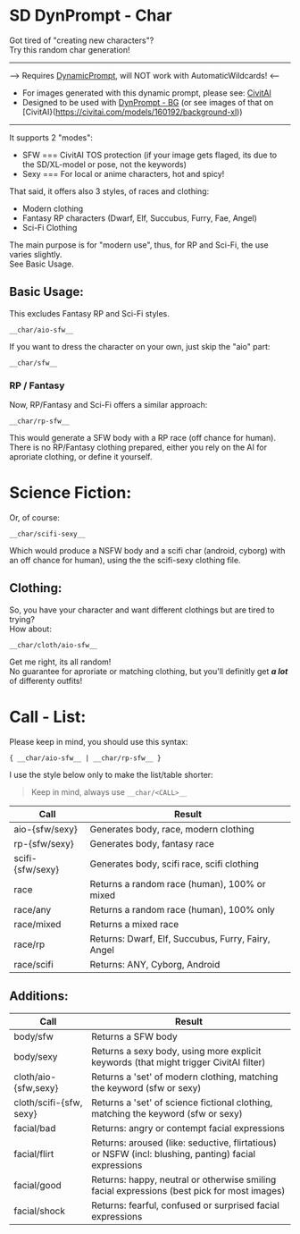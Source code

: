 # SD DynPrompt - Char

Got tired of "creating new characters"? \
Try this random char generation!

--------------------

--> Requires [DynamicPrompt](https://github.com/adieyal/sd-dynamic-prompts), will NOT work with AutomaticWildcards! <--

* For images generated with this dynamic prompt, please see: [CivitAI](https://civitai.com/models/178779/dynamicprompt-char)
* Designed to be used with [DynPrompt - BG](https://github.com/sri-arjuna/SD-DynPrompt-BG) (or see images of that on [CivitAI}(https://civitai.com/models/160192/background-xl))

--------------------

It supports 2 "modes":
* SFW === CivitAI TOS protection (if your image gets flaged, its due to the SD/XL-model or pose, not the keywords)
* Sexy === For local or anime characters, hot and spicy!

That said, it offers also 3 styles, of races and clothing:
* Modern clothing
* Fantasy RP characters (Dwarf, Elf, Succubus, Furry, Fae, Angel)
* Sci-Fi Clothing

The main purpose is for "modern use", thus, for RP and Sci-Fi, the use varies slightly. \
See Basic Usage.


## Basic Usage:

This excludes Fantasy RP and Sci-Fi styles.

	__char/aio-sfw__

If you want to dress the character on your own, just skip the "aio" part:

	__char/sfw__

### RP / Fantasy

Now, RP/Fantasy and Sci-Fi offers a similar approach:

	__char/rp-sfw__

This would generate a SFW body with a RP race (off chance for human). \
There is no RP/Fantasy clothing prepared, either you rely on the AI for aproriate clothing, or define it yourself.

# Science Fiction:

Or, of course:

	__char/scifi-sexy__

Which would produce a NSFW body and a scifi char (android, cyborg) with an off chance for human), using the the scifi-sexy clothing file.

## Clothing:

So, you have your character and want different clothings but are tired to trying? \
How about:

	__char/cloth/aio-sfw__

Get me right, its all random! \
No guarantee for aproriate or matching clothing, but you'll definitly get ***a lot*** of differenty outfits!



# Call - List:

Please keep in mind, you should use this syntax:

	{ __char/aio-sfw__ | __char/rp-sfw__ }

I use the style below only to make the list/table shorter:

> Keep in mind, always use ``__char/<CALL>__``

| Call 				| Result		|
|-------------------|---------------|
| aio-{sfw/sexy}	| Generates body, race, modern clothing 		|
| rp-{sfw/sexy}		| Generates body, fantasy race 					|
| scifi-{sfw/sexy}	| Generates body, scifi race, scifi clothing 	|
| race 				| Returns a random race (human), 100% or mixed	|
| race/any 			| Returns a random race (human), 100% only		|
| race/mixed		| Returns a mixed race 							|
| race/rp 			| Returns: Dwarf, Elf, Succubus, Furry, Fairy, Angel |
| race/scifi 		| Returns: ANY, Cyborg, Android 				|


## Additions:

| Call 				| Result		|
|-------------------|---------------|
| body/sfw 			| Returns a SFW body |
| body/sexy 		| Returns a sexy body, using more explicit keywords (that might trigger CivitAI filter)
| cloth/aio-{sfw,sexy} 		| Returns a 'set' of modern clothing, matching the keyword (sfw or sexy)
| cloth/scifi-{sfw, sexy} 	| Returns a 'set' of science fictional clothing, matching the keyword (sfw or sexy)
| facial/bad 		| Returns: angry or contempt facial expressions 														|
| facial/flirt 		| Returns: aroused (like: seductive, flirtatious) or NSFW (incl: blushing, panting) facial expressions 	|
| facial/good 		| Returns: happy, neutral or otherwise smiling facial expressions 	(best pick for most images)			|
| facial/shock 		| Returns: fearful, confused or surprised facial expressions 											|
